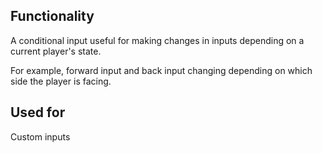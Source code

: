 ## Functionality
A conditional input useful for making changes in inputs depending on a current player's state.

For example, forward input and back input changing depending on which side the player is facing.

## Used for 
Custom inputs
